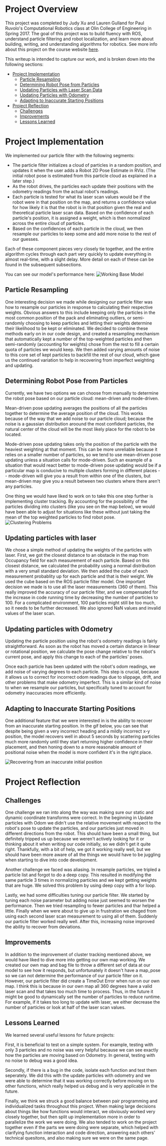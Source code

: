 # Project Overview
This project was completed by Judy Xu and Lauren Gulland for Paul Ruvolo's Computational Robotics class at Olin College of Engineering in Spring 2017. The goal of this project was to build fluency with ROS, understand particle filtering and robot localization, and learn more about building, writing, and understanding algorithms for robotics. See more info about this project on the course website [here](https://sites.google.com/site/comprobo17/projects/robot-localization).

This writeup is intended to capture our work, and is broken down into the following sections:
  - [Project Implementation](#project-implementation)
    - [Particle Resampling](#particle-resampling)
    - [Determining Robot Pose from Particles](#determining-robot-pose-from-particles)
    - [Updating Particles with Laser Scan Data](#updating-particles-with-laser)
    - [Updating Particles with Odometry](#updating-particles-with-odometry)
    - [Adapting to Inaccurate Starting Positions](#adapting-to-inaccurate-starting-positions)
  - [Project Reflection](#project-reflection)
    - [Challenges](#challenges)
    - [Improvements](#improvements)
    - [Lessons Learned](#lessons-learned)

# Project Implementation 
We implemented our particle filter with the following segments: 
  - The particle filter initializes a cloud of particles in a random position, and updates it when the user adds a Robot 2D Pose Estimate in RViz. (The initial robot pose is estimated from this particle cloud as explained in a later step.)
  - As the robot drives, the particles each update their positions with the odometry readings from the actual robot's readings.
  - Each particle is tested for what its laser scan values would be if the robot were in that position on the map, and returns a confidence value for how likely it is that the robot is in that position given the real and theoretical particle laser scan data. Based on the confidence of each particle's position, it is assigned a weight, which is then normalized across the entire cloud of particles.
  - Based on the confidences of each particle in the cloud, we then resample our particles to keep some and add more noise to the rest of our guesses.

Each of these component pieces very closely tie together, and the entire algorithm cycles through each part very quickly to update everything in almost real-time, with a slight delay. More detail on each of these can be found in the subsequent subsections.
  
You can see our model's performance here:
![Working Base Model](https://github.com/laurengulland/robot_localization_2017/blob/master/my_localizer/videos/ac109_1_good_initial.gif)

## Particle Resampling 
One interesting decision we made while designing our particle filter was how to resample our particles in response to calculating their respective weights. Obvious answers to this include keeping only the particles in the most common position of the pack and eliminating outliers, or semi-randomly choosing to keep particles and letting their weights determine their likelihood to be kept or eliminated. We decided to combine these methods early on in our code design, and created a resampling mechanism that automatically kept a number of the top-weighted particles and then semi-randomly (accounting for weights) chose from the rest to fill a certain quota of particles we would keep. We then added varying amounts of noise to this core set of kept particles to backfill the rest of our cloud, which gave us the continued variation to help in recovering from imperfect weighting and updating.

## Determining Robot Pose from Particles
Currently, we have two options we can choose from manually to determine the robot pose based on our particle cloud: mean-driven and mode-driven. 

Mean-driven pose updating averages the positions of all the particles together to determine the average position of the cloud. This works because of the way that we add noise to our particle cloud; because the noise is a gaussian distribution aroound the most confident particles, the natural center of the cloud will be the most likely place for the robot to be located.

Mode-driven pose updating takes only the position of the particle with the heaviest weighting at that moment. This can be more unreliable because it relies on a smaller number of particles, so we tend to use mean-driven pose updating unless a situation calls for mode-driven. Such an example of a situation that would react better to mode-driven pose updating would be if a particular map is conducive to multiple clusters forming in different places -- mode-driven will give you a result from within one of the clusters, but mean-driven may give you a result between two clusters where there aren't any particles.

One thing we would have liked to work on to take this one step further is implementing cluster tracking. By accounting for the possibility of the particles dividing into clusters (like you see on the map below), we would have been able to adjust for situations like these without just taking the mean of the top weighted particles to find robot pose.
![Clustering Problems](https://github.com/laurengulland/robot_localization_2017/blob/master/my_localizer/videos/particle_filter_cluster.png)

## Updating particles with laser
We chose a simple method of updating the weights of the particles with laser. First, we got the closest distance to an obstacle in the map from Occupancy field for each measurement of each particle. Based on this closest distance, we calculated the probability using a normal distribution with a very small standard deviation. We then added the cube of each measurement probablity up for each particle and that is their weight. We used the cube based on the ROS particle filter model. One important decision we made is to use all the laser measurements (360 of them). This really improved the accuracy of our particle filter, and we compensated for the increase in code running time by decreasing the number of particles to 100. For a complicated environment, 100 particles might still be too much, so it needs to be further decreased. We also ignored NaN values and invalid values of the laser scan.

## Updating particles with Odometry 
Updating the particle position using the robot's odometry readings is fairly straightforward. As soon as the robot has moved a certain distance in linear or rotational position, we calculate the pose change relative to the robot's current pose, and apply this change to each of the particles' poses. 

Once each particle has been updated with the robot's odom readings, we add noise of varying degrees to each particle. This step is crucial, because it allows us to correct for incorrect odom readings due to slippage, drift, and other problems that make odometry imperfect. This is a similar kind of noise to when we resample our particles, but specifically tuned to account for odometry inaccuracies more efficiently.

## Adapting to Inaccurate Starting Positions
One additional feature that we were interested in is the ability to recover from an inaccurate starting position. In the gif below, you can see that despite being given a very incorrect heading and a mildly incorrect x-y position, the model recovers well in about 5 seconds by scattering particles much more randomly until they start returning higher confidence in their placement, and then honing down to a more reasonable amount of positional noise when the model is more confident it's in the right place.

![Recovering from an inaccurate initial position](https://github.com/laurengulland/robot_localization_2017/blob/master/my_localizer/videos/ac109_1_badinitial_cropped.gif "animation")

# Project Reflection

## Challenges

One challenge we ran into along the way was making sure our static and dynamic coordinate transforms were correct. In the beginning in Update particles with Odom we didn't use the relative movement with respect to the robot's pose to update the particles, and our particles just moved in different directions from the robot. This should have been a small thing, but definitely tripped us up because we weren't actively looking for it or thinking about it when writing our code initially, so we didn't get it quite right. Thankfully, with a bit of help, we got it working really well, but we should have been more aware of all the things we would have to be juggling when starting to dive into code development. 

Another challenge we faced was aliasing. In resample particles, we tripled a particle list and forgot to do a deep copy. This resulted in modifying the same particle 3 times in normalizing particles and we kept getting weights that are huge. We solved this problem by using deep copy with a for loop. 

Lastly, we had some difficulties tuning our particle filter. We started by tuning each noise parameter but adding noise just seemed to worsen the performance. Then we tried resampling to fewer particles and thar helped a little. Finally when we were about to give up in frustration we chaged from using each second laser scan measurement to using all of them. Suddenly our particle filter worked really well. After this, increasing noise improved the ability to recover from deviations.

## Improvements
In addition to the improvement of cluster tracking mentioned above, we would have liked to dive more into getting our own map working. We created our own map and bag file to throw a different set of data at our model to see how it responds, but unfortunately it doesn't have a map_pose so we can not determine the performance of our particle filter on it. However, our particle filter did create a TimeOut Error when run on our own map. I think this is because in our own map all 360 degrees have a valid laser scan and that takes too much time to process. Thus, in the future it might be good to dynamically set the number of particles to reduce runtime. For example, if it takes too long to update with laser, we either decrease the number of particles or look at half of the laser scan values.

## Lessons Learned
We learned several useful lessons for future projects:

First, it is beneficial to test on a simple system. For example, testing with only 3 particles and no noise was very helpful because we can see exactly how the particles are moving based on Odometry. In general, testing with no noise to debug was a good idea. 

Secondly, if there is a bug in the code, isolate each function and test them seperately. We did this with the update particles with odometry and we were able to determine that it was working correctly before moving on to other functions, which really helped us debug and is very applicable in the future.

Finally, we think we struck a good balance between pair programming and individualized tasks throughout this project. When making large decisions about things like how functions would interact, we obviously worked very closely together, but then split up implementation more in order to parallelize the work we were doing. We also tended to work on the project together even if the parts we were doing were separate, which helped with clarifying function interaction and code direction, answering each others' technical quesitons, and also making sure we were on the same page. 
